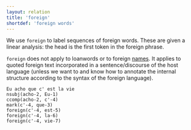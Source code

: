 ```yaml
---
layout: relation
title: 'foreign'
shortdef: 'foreign words'
---
```


We use `foreign` to label sequences of foreign words. These are given
a linear analysis: the head is the first token in the foreign phrase.

`foreign` does not apply to loanwords or to foreign [names](name). 
It applies to quoted foreign text incorporated in a sentence/discourse
of the host language (unless we want to and know how to annotate the
internal structure according to the syntax of the foreign language).

~~~ sdparse
Eu acho que c' est la vie
nsubj(acho-2, Eu-1)
ccomp(acho-2, c'-4)
mark(c'-4, que-3)
foreign(c'-4, est-5)
foreign(c'-4, la-6)
foreign(c'-4, vie-7)
~~~
